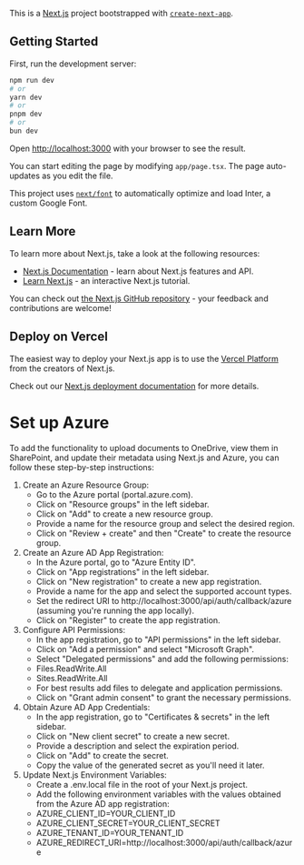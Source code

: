 This is a [Next.js](https://nextjs.org/) project bootstrapped with [`create-next-app`](https://github.com/vercel/next.js/tree/canary/packages/create-next-app).

## Getting Started

First, run the development server:

```bash
npm run dev
# or
yarn dev
# or
pnpm dev
# or
bun dev
```

Open [http://localhost:3000](http://localhost:3000) with your browser to see the result.

You can start editing the page by modifying `app/page.tsx`. The page auto-updates as you edit the file.

This project uses [`next/font`](https://nextjs.org/docs/basic-features/font-optimization) to automatically optimize and load Inter, a custom Google Font.

## Learn More

To learn more about Next.js, take a look at the following resources:

- [Next.js Documentation](https://nextjs.org/docs) - learn about Next.js features and API.
- [Learn Next.js](https://nextjs.org/learn) - an interactive Next.js tutorial.

You can check out [the Next.js GitHub repository](https://github.com/vercel/next.js/) - your feedback and contributions are welcome!

## Deploy on Vercel

The easiest way to deploy your Next.js app is to use the [Vercel Platform](https://vercel.com/new?utm_medium=default-template&filter=next.js&utm_source=create-next-app&utm_campaign=create-next-app-readme) from the creators of Next.js.

Check out our [Next.js deployment documentation](https://nextjs.org/docs/deployment) for more details.


# Set up Azure
To add the functionality to upload documents to OneDrive, view them in SharePoint, and update their metadata using Next.js and Azure, you can follow these step-by-step instructions:
1. Create an Azure Resource Group:
    - Go to the Azure portal (portal.azure.com).
    - Click on "Resource groups" in the left sidebar.
    - Click on "Add" to create a new resource group.
    - Provide a name for the resource group and select the desired region.
    - Click on "Review + create" and then "Create" to create the resource group.
2. Create an Azure AD App Registration:
    - In the Azure portal, go to "Azure Entity ID".
    - Click on "App registrations" in the left sidebar.
    - Click on "New registration" to create a new app registration.
    - Provide a name for the app and select the supported account types.
    - Set the redirect URI to http://localhost:3000/api/auth/callback/azure (assuming you're running the app locally).
    - Click on "Register" to create the app registration.
3. Configure API Permissions:
    - In the app registration, go to "API permissions" in the left sidebar.
    - Click on "Add a permission" and select "Microsoft Graph".
    - Select "Delegated permissions" and add the following permissions:
    - Files.ReadWrite.All
    - Sites.ReadWrite.All
    - For best results add files to delegate and application permissions.
    - Click on "Grant admin consent" to grant the necessary permissions.
4. Obtain Azure AD App Credentials:
    - In the app registration, go to "Certificates & secrets" in the left sidebar.
    - Click on "New client secret" to create a new secret.
    - Provide a description and select the expiration period.
    - Click on "Add" to create the secret.
    - Copy the value of the generated secret as you'll need it later.
5. Update Next.js Environment Variables:
    - Create a .env.local file in the root of your Next.js project.
    - Add the following environment variables with the values obtained from the Azure AD app registration:
    - AZURE_CLIENT_ID=YOUR_CLIENT_ID
    - AZURE_CLIENT_SECRET=YOUR_CLIENT_SECRET
    - AZURE_TENANT_ID=YOUR_TENANT_ID
    - AZURE_REDIRECT_URI=http://localhost:3000/api/auth/callback/azure